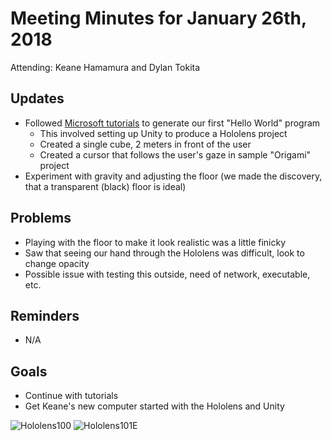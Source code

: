 # Meeting Minutes for January 26th, 2018

Attending: Keane Hamamura and Dylan Tokita

## Updates
- Followed [Microsoft tutorials](https://developer.microsoft.com/en-us/windows/mixed-reality/academy) to generate our first "Hello World" program
  - This involved setting up Unity to produce a Hololens project
  - Created a single cube, 2 meters in front of the user
  - Created a cursor that follows the user's gaze in sample "Origami" project
- Experiment with gravity and adjusting the floor (we made the discovery, that a transparent (black) floor is ideal)

## Problems
- Playing with the floor to make it look realistic was a little finicky
- Saw that seeing our hand through the Hololens was difficult, look to change opacity
- Possible issue with testing this outside, need of network, executable, etc.

## Reminders
- N/A

## Goals
- Continue with tutorials
- Get Keane's new computer started with the Hololens and Unity

![Hololens100](https://dtokita.github.io/ee496_wiki/pictures/Holograms100.png)
![Hololens101E](https://dtokita.github.io/ee496_wiki/pictures/Holograms101E.png)
